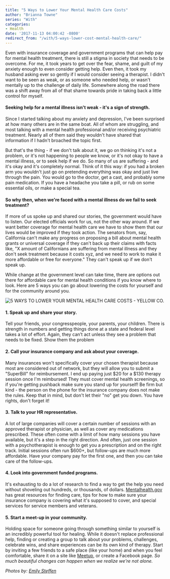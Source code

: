 ```yaml
---
title: "5 Ways to Lower Your Mental Health Care Costs"
author: "Brianna Towne"
series: "With"
categories:
- Health
date: '2017-11-13 04:00:42 -0800'
redirect_from: "/with/5-ways-lower-cost-mental-health-care/"
---
```


Even with insurance coverage and government programs that can help pay for mental health treatment, there is still a stigma in society that needs to be overcome. For me, it took years to get over the fear, shame, and guilt of my anxiety enough to even consider getting help. Even then, it took my husband asking ever so gently if I would consider seeing a therapist. I didn't want to be seen as weak, or as someone who needed help, or wasn't mentally up to the challenge of daily life. Somewhere along the road there was a shift away from all of that shame towards pride in taking back a little control for myself.

#### Seeking help for a mental illness isn't weak - it's a sign of strength.

Since I started talking about my anxiety and depression, I've been surprised at how many others are in the same boat. All of whom are struggling, and most talking with a mental health professional and/or receiving psychiatric treatment. Nearly all of them said they wouldn't have shared that information if I hadn't broached the topic first.

But that's the thing - if we don't talk about it, we go on thinking it's not a problem, or it's not happening to people we know, or it's not okay to have a mental illness, or to seek help if we do. So many of us are suffering - and it's okay and it's completely normal. Think of it this way: if you had a broken arm you wouldn't just go on pretending everything was okay and just live through the pain. You would go to the doctor, get a cast, and probably some pain medication. If you have a headache you take a pill, or rub on some essential oils, or make a special tea.

#### So why then, when we're faced with a mental illness do we fail to seek treatment?

If more of us spoke up and shared our stories, the government would have to listen. Our elected officials work for us, not the other way around. If we want better coverage for mental health care we have to show them that our lives would be improved if they took action. The senators from, say, California can't make any progress on proposing a bill about mental health grants or universal coverage if they can't back up their claims with facts like, "X amount of Californians are suffering from mental illness and they don't seek treatment because it costs xyz, and we need to work to make it more affordable or free for everyone." They can't speak up if we don't speak up.

While change at the government level can take time, there are options out there for affordable care for mental health conditions if you know where to look. Here are 5 ways you can go about lowering the costs for yourself and for the community around you.

![5 WAYS TO LOWER YOUR MENTAL HEALTH CARE COSTS - YELLOW CO.](http://yellowco.co/wp-content/uploads/2017/11/image5-S.png)

#### 1\. Speak up and share your story.

Tell your friends, your congresspeople, your parents, your children. There is strength in numbers and getting things done at a state and federal level takes a lot of effort. Again, they can’t act unless they see a problem that needs to be fixed. Show them the problem

#### 2\. Call your insurance company and ask about your coverage.

Many insurances won't specifically cover your chosen therapist because most are considered out of network, but they will allow you to submit a "SuperBill" for reimbursement. I end up paying just $20 for a $130 therapy session once I'm reimbursed! They must cover mental health screenings, so if you're getting pushback make sure you stand up for yourself! Be firm but kind - the person on the phone for the insurance company does not make the rules. Keep that in mind, but don't let their "no" get you down. You have rights, don't forget it!

#### 3\. Talk to your HR representative.

A lot of large companies will cover a certain number of sessions with an approved therapist or physician, as well as cover any medications prescribed. These often come with a limit of how many sessions you have available, but it's a step in the right direction. And often, just one session with a psychotherapist is enough to get you a prescription and on the right track. Initial sessions often run $600+, but follow-ups are much more affordable. Have your company pay for the first one, and then you can take care of the follow-ups.

#### 4\. Look into government funded programs.

It's exhausting to do a lot of research to find a way to get the help you need without shoveling out hundreds, or thousands, of dollars. [Mentalhealth.gov](https://www.mentalhealth.gov/index.html) has great resources for finding care, tips for how to make sure your insurance company is covering what it's supposed to cover, and special services for service members and veterans.

#### 5\. Start a meet-up in your community.

Holding space for someone going through something similar to yourself is an incredibly powerful tool for healing. While it doesn't replace professional help, finding or creating a group to talk about your problems, challenges, celebrate wins, and share experiences can be its own kind of therapy. Start by inviting a few friends to a safe place (like your home) and when you feel comfortable, share it on a site like [Meetup](https://www.meetup.com/?_cookie-check=t9AxW4TnnV2GnoW2), or create a Facebook page. _So much beautiful changes can happen when we realize we're not alone._

_Photos by: [Emily Steffen](https://www.instagram.com/EM.steffen/)_

